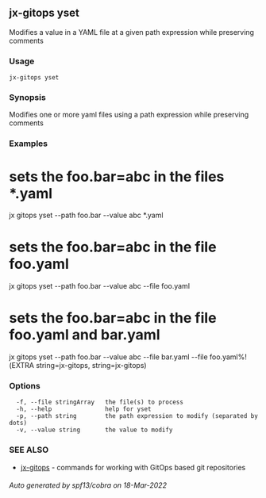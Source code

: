 ## jx-gitops yset

Modifies a value in a YAML file at a given path expression while preserving comments

### Usage

```
jx-gitops yset
```

### Synopsis

Modifies one or more yaml files using a path expression while preserving comments

### Examples

  # sets the foo.bar=abc in the files *.yaml
  jx gitops yset --path foo.bar --value abc *.yaml
  
  # sets the foo.bar=abc in the file foo.yaml
  jx gitops yset --path foo.bar --value abc --file foo.yaml
  
  # sets the foo.bar=abc in the file foo.yaml and bar.yaml
  jx gitops yset --path foo.bar --value abc --file bar.yaml --file foo.yaml%!(EXTRA string=jx-gitops, string=jx-gitops)

### Options

```
  -f, --file stringArray   the file(s) to process
  -h, --help               help for yset
  -p, --path string        the path expression to modify (separated by dots)
  -v, --value string       the value to modify
```

### SEE ALSO

* [jx-gitops](jx-gitops.md)	 - commands for working with GitOps based git repositories

###### Auto generated by spf13/cobra on 18-Mar-2022
